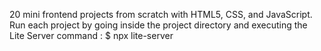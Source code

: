 20 mini frontend projects from scratch with HTML5, CSS, and JavaScript.
Run each project by going inside the project directory and executing the Lite Server command : $ npx lite-server 